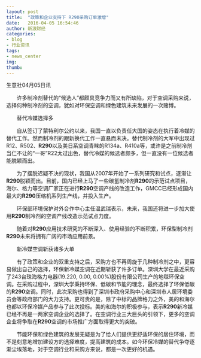 ```yaml
---
layout: post
title:  "政策和企业支持下 R290采购订单激增"
date:   2016-04-05 16:54:46
author: 新浪财经
categories: 
- blog
- 行业资讯
tags:
- news_center
img: 
thumb: 
---
```


生意社04月05日讯

　　许多制冷剂替代的“候选人”都颇具竞争力而又有所缺陷，对于空调采购来说，选择何种制冷剂的空调，犹如对环保空调和绿色建筑未来发展的一次赌博。

　　替代冷媒选择多
<!--more-->
　　自从签订了蒙特利尔公约以来，我国一直以负责任大国的姿态在执行着冷媒的替代工作。然而制冷剂的跟新换代工作一直悬而未决。替代制冷剂的大军中出现过R12、R502、**R290**以及美日系空调青睐的R134a、R410a等，或许是之前制冷剂当仁不让的“一哥”R22太过出色，替代冷媒的候选者颇多，但一直没有一位候选者能脱颖而出。

　　为了摆脱迟疑不决的现状，我国从2007年开始了一系列研究和试点，逐渐让**R290**脱颖而出。目前，国内已经上马了一些碳氢制冷剂**R290**的示范试点项目，海尔、格力等空调厂家正在进行**R290**空调产线的改造工作，GMCC已经形成国内最大的**R290**压缩机系列生产线，并投入生产。

　　环保部环境保护对外合作中心主任温武瑞表示，未来，我国还将进一步加大使用**R290**制冷剂的空调产线改造示范试点力度。

　　随着对**R290**应用技术研究的不断深入、使用经验的不断积累，环保型制冷剂**R290**未来将拥有广阔的市场应用前景。

　　新冷媒空调斩获诸多大单

　　有了政策和企业的双重支持之后，采购方也不再周旋于几种制冷剂之中，更容易做出自己的选择，环保新冷媒空调在近期斩获了许多订单。深圳大学在最近采购了243台珠海格力电器(19.220, 0.00, 0.00%)股份有限公司生产的地毯环保空调。在采购过程中，深圳大学秉持环保、低碳和节能的理念，最终选择了环保低碳的**R290**空调。同时，此次采购也得到了深圳市政府采购中心和深圳市人居环境委员会等政府部门的大力支持。更可贵的是，除了中标的品牌格力之外，美的和海尔也都以环保冷媒产品参与了此次投标。美的和海尔的积极参与，表示**R290**新冷媒已经不再是一两家空调企业的选择了。在空调行业三大巨头的引领下，更多的空调企业将争取在**R290**空调的市场推广方面取得更大的突破。

　　节能环保和绿色建筑的发展无疑是为了给人们提供更舒适环保的居住环境，而不是刻意地增加建设方的选择难度，提高建筑的成本。如今环保冷媒的替代争夺逐渐尘埃落地，对于空调行业和采购方来说，都是一次更好的机遇。